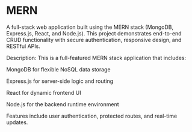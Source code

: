 # MERN
A full-stack web application built using the MERN stack (MongoDB, Express.js, React, and Node.js). This project demonstrates end-to-end CRUD functionality with secure authentication, responsive design, and RESTful APIs.


Description:
This is a full-featured MERN stack application that includes:

MongoDB for flexible NoSQL data storage

Express.js for server-side logic and routing

React for dynamic frontend UI

Node.js for the backend runtime environment

Features include user authentication, protected routes, and real-time updates.
